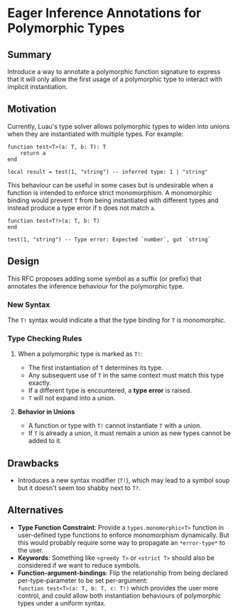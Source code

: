 # Eager Inference Annotations for Polymorphic Types

## Summary  

Introduce a way to annotate a polymorphic function signature to express that it will only allow the first usage of a polymorphic type to interact with implicit instantiation.

## Motivation  

Currently, Luau's type solver allows polymorphic types to widen into unions when they are instantiated with multiple types. For example:  

```luau
function test<T>(a: T, b: T): T
    return a
end

local result = test(1, "string") -- inferred type: 1 | "string"
```

This behaviour can be useful in some cases but is undesirable when a function is intended to enforce strict monomorphism. A monomorphic binding would prevent `T` from being instantiated with different types and instead produce a type error if `b` does not match `a`.  

```luau
function test<T!>(a: T, b: T)
end

test(1, "string") -- Type error: Expected `number`, got `string`
```

## Design  

This RFC proposes adding some symbol as a suffix (or prefix) that annotates the inference behaviour for the polymorphic type.

### New Syntax  

The `T!` syntax would indicate a that the type binding for `T` is monomorphic.

### Type Checking Rules  

1. When a polymorphic type is marked as `T!`:
   - The first instantiation of `T` determines its type.
   - Any subsequent use of `T` in the same context must match this type exactly.
   - If a different type is encountered, a **type error** is raised.
   - `T` will not expand into a union.

2. **Behavior in Unions**  
   - A function or type with `T!` cannot instantiate `T` with a union.
   - If `T` is already a union, it must remain a union as new types cannot be added to it.

## Drawbacks  

- Introduces a new syntax modifier (`T!`), which may lead to a symbol soup but it doesn't seem too shabby next to `T?`.

## Alternatives  

- **Type Function Constraint**: Provide a `types.monomorphic<T>` function in user-defined type functions to enforce monomorphism dynamically. But this would probably require some way to propagate an `*error-type*` to the user.
- **Keywords**: Something like `<greedy T>` or `<strict T>` should also be considered if we want to reduce symbols.
- **Function-argument-bindings**: Flip the relationship from being declared per-type-parameter to be set per-argument:<br>`function test<T>(a: T, b: T, c: T!)` which provides the user more control, and could allow both instantiation behaviours of polymorphic types under a uniform syntax.
